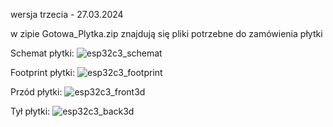 wersja trzecia - 27.03.2024

w zipie Gotowa_Plytka.zip znajdują się pliki potrzebne do zamówienia płytki

Schemat płytki:
![esp32c3_schemat](https://github.com/BuzzVerse/lora_hardware/assets/69093918/f7e38218-0328-4937-a30b-3e9fa2f25df8)

Footprint płytki:
![esp32c3_footprint](https://github.com/BuzzVerse/lora_hardware/assets/69093918/76875ae7-4cef-43aa-b2c3-6ee3d1b00ee5)

Przód płytki:
![esp32c3_front3d](https://github.com/BuzzVerse/lora_hardware/assets/69093918/1695ee19-fee2-4f76-abeb-f33cbab79a7f)

Tył płytki:
![esp32c3_back3d](https://github.com/BuzzVerse/lora_hardware/assets/69093918/20e241eb-b939-4b75-b23b-d22373d4b672)
